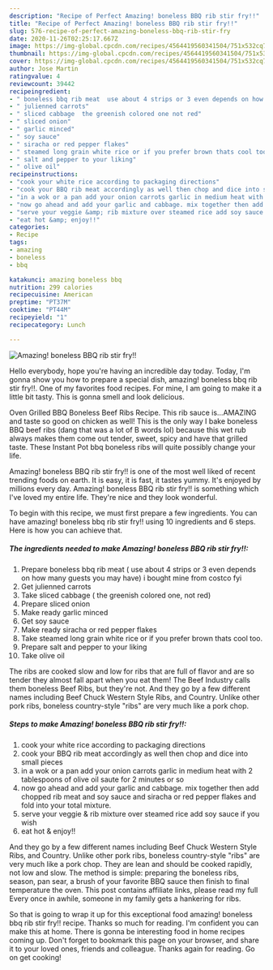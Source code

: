 ```yaml
---
description: "Recipe of Perfect Amazing! boneless BBQ rib stir fry!!"
title: "Recipe of Perfect Amazing! boneless BBQ rib stir fry!!"
slug: 576-recipe-of-perfect-amazing-boneless-bbq-rib-stir-fry
date: 2020-11-26T02:25:17.667Z
image: https://img-global.cpcdn.com/recipes/4564419560341504/751x532cq70/amazing-boneless-bbq-rib-stir-fry-recipe-main-photo.jpg
thumbnail: https://img-global.cpcdn.com/recipes/4564419560341504/751x532cq70/amazing-boneless-bbq-rib-stir-fry-recipe-main-photo.jpg
cover: https://img-global.cpcdn.com/recipes/4564419560341504/751x532cq70/amazing-boneless-bbq-rib-stir-fry-recipe-main-photo.jpg
author: Jose Martin
ratingvalue: 4
reviewcount: 39442
recipeingredient:
- " boneless bbq rib meat  use about 4 strips or 3 even depends on how many guests you may have i bought mine from costco fyi"
- " julienned carrots"
- " sliced cabbage  the greenish colored one not red"
- " sliced onion"
- " garlic minced"
- " soy sauce"
- " siracha or red pepper flakes"
- " steamed long grain white rice or if you prefer brown thats cool too"
- " salt and pepper to your liking"
- " olive oil"
recipeinstructions:
- "cook your white rice according to packaging directions"
- "cook your BBQ rib meat accordingly as well then chop and dice into small pieces"
- "in a wok or a pan add your onion carrots garlic in medium heat with 2 tablespoons of olive oil saute for 2 minutes or so"
- "now go ahead and add your garlic and cabbage. mix together then add chopped rib meat and soy sauce and siracha or red pepper flakes and fold into your total mixture."
- "serve your veggie &amp; rib mixture over steamed rice add soy sauce if you wish"
- "eat hot &amp; enjoy!!"
categories:
- Recipe
tags:
- amazing
- boneless
- bbq

katakunci: amazing boneless bbq 
nutrition: 299 calories
recipecuisine: American
preptime: "PT37M"
cooktime: "PT44M"
recipeyield: "1"
recipecategory: Lunch

---
```



![Amazing! boneless BBQ rib stir fry!!](https://img-global.cpcdn.com/recipes/4564419560341504/751x532cq70/amazing-boneless-bbq-rib-stir-fry-recipe-main-photo.jpg)

Hello everybody, hope you're having an incredible day today. Today, I'm gonna show you how to prepare a special dish, amazing! boneless bbq rib stir fry!!. One of my favorites food recipes. For mine, I am going to make it a little bit tasty. This is gonna smell and look delicious.

Oven Grilled BBQ Boneless Beef Ribs Recipe. This rib sauce is…AMAZING and taste so good on chicken as well! This is the only way I bake boneless BBQ beef ribs (dang that was a lot of B words lol) because this wet rub always makes them come out tender, sweet, spicy and have that grilled taste. These Instant Pot bbq boneless ribs will quite possibly change your life.

Amazing! boneless BBQ rib stir fry!! is one of the most well liked of recent trending foods on earth. It is easy, it is fast, it tastes yummy. It's enjoyed by millions every day. Amazing! boneless BBQ rib stir fry!! is something which I've loved my entire life. They're nice and they look wonderful.


To begin with this recipe, we must first prepare a few ingredients. You can have amazing! boneless bbq rib stir fry!! using 10 ingredients and 6 steps. Here is how you can achieve that.

<!--inarticleads1-->

##### The ingredients needed to make Amazing! boneless BBQ rib stir fry!!:

1. Prepare  boneless bbq rib meat ( use about 4 strips or 3 even depends on how many guests you may have) i bought mine from costco fyi
1. Get  julienned carrots
1. Take  sliced cabbage ( the greenish colored one, not red)
1. Prepare  sliced onion
1. Make ready  garlic minced
1. Get  soy sauce
1. Make ready  siracha or red pepper flakes
1. Take  steamed long grain white rice or if you prefer brown thats cool too.
1. Prepare  salt and pepper to your liking
1. Take  olive oil


The ribs are cooked slow and low for ribs that are full of flavor and are so tender they almost fall apart when you eat them! The Beef Industry calls them boneless Beef Ribs, but they&#39;re not. And they go by a few different names including Beef Chuck Western Style Ribs, and Country. Unlike other pork ribs, boneless country-style &#34;ribs&#34; are very much like a pork chop. 

<!--inarticleads2-->

##### Steps to make Amazing! boneless BBQ rib stir fry!!:

1. cook your white rice according to packaging directions
1. cook your BBQ rib meat accordingly as well then chop and dice into small pieces
1. in a wok or a pan add your onion carrots garlic in medium heat with 2 tablespoons of olive oil saute for 2 minutes or so
1. now go ahead and add your garlic and cabbage. mix together then add chopped rib meat and soy sauce and siracha or red pepper flakes and fold into your total mixture.
1. serve your veggie &amp; rib mixture over steamed rice add soy sauce if you wish
1. eat hot &amp; enjoy!!


And they go by a few different names including Beef Chuck Western Style Ribs, and Country. Unlike other pork ribs, boneless country-style &#34;ribs&#34; are very much like a pork chop. They are lean and should be cooked rapidly, not low and slow. The method is simple: preparing the boneless ribs, season, pan sear, a brush of your favorite BBQ sauce then finish to final temperature the oven. This post contains affiliate links, please read my full Every once in awhile, someone in my family gets a hankering for ribs. 

So that is going to wrap it up for this exceptional food amazing! boneless bbq rib stir fry!! recipe. Thanks so much for reading. I'm confident you can make this at home. There is gonna be interesting food in home recipes coming up. Don't forget to bookmark this page on your browser, and share it to your loved ones, friends and colleague. Thanks again for reading. Go on get cooking!
